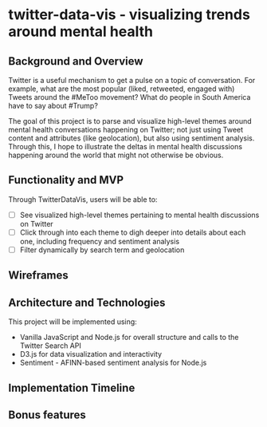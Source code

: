 # twitter-data-vis - visualizing trends around mental health

## Background and Overview

Twitter is a useful mechanism to get a pulse on a topic of conversation. For example, what are the most popular (liked, retweeted, engaged with) Tweets around the #MeToo movement? What do people in South America have to say about #Trump?

The goal of this project is to parse and visualize high-level themes around mental health conversations happening on Twitter; not just using Tweet content and attributes (like geolocation), but also using sentiment analysis. Through this, I hope to illustrate the deltas in mental health discussions happening around the world that might not otherwise be obvious.

## Functionality and MVP

Through TwitterDataVis, users will be able to:

- [ ] See visualized high-level themes pertaining to mental health discussions on Twitter
- [ ] Click through into each theme to digh deeper into details about each one, including frequency and sentiment analysis
- [ ] Filter dynamically by search term and geolocation

## Wireframes

## Architecture and Technologies

This project will be implemented using:

- Vanilla JavaScript and Node.js for overall structure and calls to the Twitter Search API
- D3.js for data visualization and interactivity
- Sentiment - AFINN-based sentiment analysis for Node.js

## Implementation Timeline

## Bonus features




